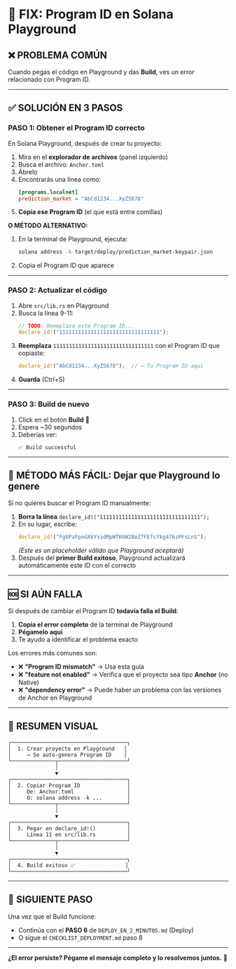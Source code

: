 # 🔧 FIX: Program ID en Solana Playground

## ❌ **PROBLEMA COMÚN**

Cuando pegas el código en Playground y das **Build**, ves un error relacionado con Program ID.

---

## ✅ **SOLUCIÓN EN 3 PASOS**

### **PASO 1: Obtener el Program ID correcto**

En Solana Playground, después de crear tu proyecto:

1. Mira en el **explorador de archivos** (panel izquierdo)
2. Busca el archivo: `Anchor.toml`
3. Ábrelo
4. Encontrarás una línea como:
   ```toml
   [programs.localnet]
   prediction_market = "AbCd1234...XyZ5678"
   ```
5. **Copia ese Program ID** (el que está entre comillas)

**O MÉTODO ALTERNATIVO:**

1. En la terminal de Playground, ejecuta:
   ```bash
   solana address -k target/deploy/prediction_market-keypair.json
   ```
2. Copia el Program ID que aparece

---

### **PASO 2: Actualizar el código**

1. Abre `src/lib.rs` en Playground
2. Busca la línea 9-11:
   ```rust
   // TODO: Reemplaza este Program ID...
   declare_id!("11111111111111111111111111111111");
   ```
3. **Reemplaza** `11111111111111111111111111111111` con el Program ID que copiaste:
   ```rust
   declare_id!("AbCd1234...XyZ5678");  // ← Tu Program ID aquí
   ```
4. **Guarda** (Ctrl+S)

---

### **PASO 3: Build de nuevo**

1. Click en el botón **Build** 🔨
2. Espera ~30 segundos
3. Deberías ver:
   ```
   ✅ Build successful
   ```

---

## 🎯 **MÉTODO MÁS FÁCIL: Dejar que Playground lo genere**

Si no quieres buscar el Program ID manualmente:

1. **Borra la línea** `declare_id!("11111111111111111111111111111111");`
2. En su lugar, escribe:
   ```rust
   declare_id!("Fg6PaFpoGXkYsidMpWTK6W2BeZ7FEfcYkg476zPFsLnS");
   ```
   _(Este es un placeholder válido que Playground aceptará)_
3. Después del **primer Build exitoso**, Playground actualizará automáticamente este ID con el correcto

---

## 🆘 **SI AÚN FALLA**

Si después de cambiar el Program ID **todavía falla el Build**:

1. **Copia el error completo** de la terminal de Playground
2. **Pégamelo aquí**
3. Te ayudo a identificar el problema exacto

Los errores más comunes son:

- ❌ **"Program ID mismatch"** → Usa esta guía
- ❌ **"feature not enabled"** → Verifica que el proyecto sea tipo **Anchor** (no Native)
- ❌ **"dependency error"** → Puede haber un problema con las versiones de Anchor en Playground

---

## 📝 **RESUMEN VISUAL**

```
┌─────────────────────────────────────┐
│  1. Crear proyecto en Playground   │
│     → Se auto-genera Program ID    │
└──────────────┬──────────────────────┘
               │
               ▼
┌─────────────────────────────────────┐
│  2. Copiar Program ID               │
│     De: Anchor.toml                 │
│     O: solana address -k ...        │
└──────────────┬──────────────────────┘
               │
               ▼
┌─────────────────────────────────────┐
│  3. Pegar en declare_id!()          │
│     Línea 11 en src/lib.rs          │
└──────────────┬──────────────────────┘
               │
               ▼
┌─────────────────────────────────────┐
│  4. Build exitoso ✅                │
└─────────────────────────────────────┘
```

---

## 🚀 **SIGUIENTE PASO**

Una vez que el Build funcione:

- Continúa con el **PASO 6** de `DEPLOY_EN_2_MINUTOS.md` (Deploy)
- O sigue el `CHECKLIST_DEPLOYMENT.md` paso 8

---

**¿El error persiste? Pégame el mensaje completo y lo resolvemos juntos.** 💪


